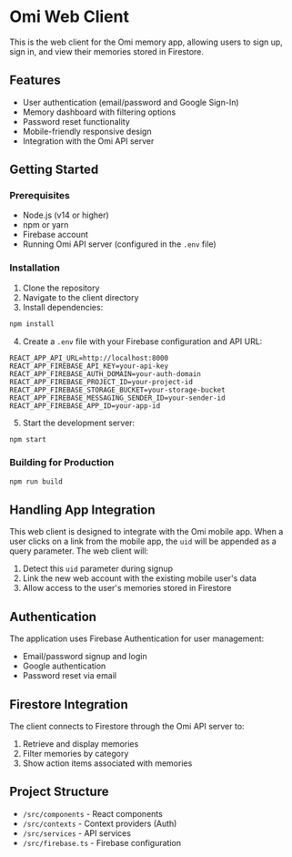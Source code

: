 # Omi Web Client

This is the web client for the Omi memory app, allowing users to sign up, sign in, and view their memories stored in Firestore.

## Features

- User authentication (email/password and Google Sign-In)
- Memory dashboard with filtering options
- Password reset functionality
- Mobile-friendly responsive design
- Integration with the Omi API server

## Getting Started

### Prerequisites

- Node.js (v14 or higher)
- npm or yarn
- Firebase account
- Running Omi API server (configured in the `.env` file)

### Installation

1. Clone the repository
2. Navigate to the client directory
3. Install dependencies:

```bash
npm install
```

4. Create a `.env` file with your Firebase configuration and API URL:

```
REACT_APP_API_URL=http://localhost:8000
REACT_APP_FIREBASE_API_KEY=your-api-key
REACT_APP_FIREBASE_AUTH_DOMAIN=your-auth-domain
REACT_APP_FIREBASE_PROJECT_ID=your-project-id
REACT_APP_FIREBASE_STORAGE_BUCKET=your-storage-bucket
REACT_APP_FIREBASE_MESSAGING_SENDER_ID=your-sender-id
REACT_APP_FIREBASE_APP_ID=your-app-id
```

5. Start the development server:

```bash
npm start
```

### Building for Production

```bash
npm run build
```

## Handling App Integration

This web client is designed to integrate with the Omi mobile app. When a user clicks on a link from the mobile app, the `uid` will be appended as a query parameter. The web client will:

1. Detect this `uid` parameter during signup
2. Link the new web account with the existing mobile user's data
3. Allow access to the user's memories stored in Firestore

## Authentication

The application uses Firebase Authentication for user management:

- Email/password signup and login
- Google authentication
- Password reset via email

## Firestore Integration

The client connects to Firestore through the Omi API server to:

1. Retrieve and display memories
2. Filter memories by category
3. Show action items associated with memories

## Project Structure

- `/src/components` - React components
- `/src/contexts` - Context providers (Auth)
- `/src/services` - API services
- `/src/firebase.ts` - Firebase configuration

